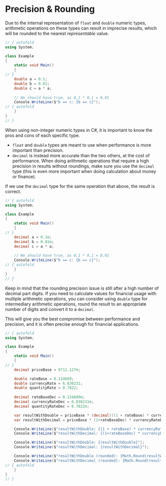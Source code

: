 # Precision & Rounding

Due to the internal representation of `float` and `double` numeric types, arithmetic operations on these types can result in imprecise results, which will be rounded to the nearest _representable_ value.

```C# runnable
// { autofold
using System;

class Example 
{
    static void Main() 
    {
// }
    double a = 0.1;
    double b = 0.01;
    double c = a * a;
    
    // We should have true, as 0,1 * 0,1 = 0,01
    Console.WriteLine($"b == c: {b == c}");
// { autofold
    }
}
// }
```

When using non-integer numeric types in C#, it is important to know the pros and cons of each specific type.
* `float` and `double` types are meant to use when performance is more important than precision.
* `decimal` is instead more accurate than the two others, at the cost of performance. When doing arithmetic operations that require a high precision in results without roundings, make sure you use the `decimal` type (this is even more important when doing calculation about money or finance).

If we use the `decimal` type for the same operation that above, the result is correct.

```C# runnable
// { autofold
using System;

class Example 
{
    static void Main() 
    {
// }
    decimal a = 0.1m;
    decimal b = 0.01m;
    decimal c = a * a;
    
    // We should have true, as 0,1 * 0,1 = 0,01
    Console.WriteLine($"b == c: {b == c}");
// { autofold
    }
}
// }
```

Keep in mind that the rounding precision issue is still after a high number of decimal part digits. If you need to calculate values for financial usage with multiple arithmetic operations, you can consider using `double` type for intermediary arithmetic operations, round the result to an appropriate number of digits and convert it to a `decimal`.

This will give you the best compromise between performance and precision, and it is often precise enough for financial applications.

```C# runnable
// { autofold
using System;

class Example 
{
    static void Main() 
    {
// }
    decimal priceBase = 9712.127m;

    double rateBase = 0.124689;
    double currencyRate = 6.830231;
    double quantityRate = 0.7822; 
    
    decimal rateBaseDec = 0.124689m;
    decimal currencyRateDec = 6.830231m;
    decimal quantityRateDec = 0.7822m;

    var resultWithDouble = priceBase * (decimal)((1 + rateBase) * currencyRate * quantityRate);    
    var resultWithDecimal = priceBase * (1+rateBaseDec) * currencyRateDec * quantityRateDec;

    Console.WriteLine($"resultWithDouble: {(1 + rateBase) * currencyRate * quantityRate}");
    Console.WriteLine($"resultWithDecimal: {(1+rateBaseDec) * currencyRateDec * quantityRateDec}");

    Console.WriteLine($"resultWithDouble: {resultWithDouble}");
    Console.WriteLine($"resultWithDecimal: {resultWithDecimal}");

    Console.WriteLine($"resultWithDouble (rounded): {Math.Round(resultWithDouble, 8)}");
    Console.WriteLine($"resultWithDecimal (rounded): {Math.Round(resultWithDecimal, 8)}");
// { autofold
    }
}
// }
```